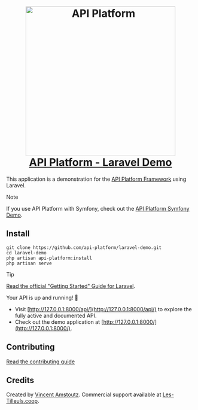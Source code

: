 <h1 align="center">
    <a href="https://api-platform.com">
        <img width="400" height="400" src="https://api-platform.com/images/zeus.svg" alt="API Platform">
        <br />API Platform - Laravel Demo
    </a>
</h1>

This application is a demonstration for the [API Platform Framework](https://api-platform.com/) using Laravel.

> [!NOTE]
> If you use API Platform with Symfony, check out the [API Platform Symfony Demo](https://github.com/api-platform/demo).

[//]: # (TODO: Try it online at <https://demo.api-platform.com>.)

[//]: # (TODO: add CI badges)

## Install

```console
git clone https://github.com/api-platform/laravel-demo.git
cd laravel-demo
php artisan api-platform:install
php artisan serve
```

> [!TIP]
> [Read the official "Getting Started" Guide for Laravel](https://api-platform.com/docs/laravel/).

Your API is up and running! 🎉

- Visit [http://127.0.0.1:8000/api/](http://127.0.0.1:8000/api/) to explore the fully active and documented API.
- Check out the demo application at [http://127.0.0.1:8000/](http://127.0.0.1:8000/).

[//]: # (TODO: ## What Can I Find In This Demo?)

[//]: # ()
[//]: # (This demo application contains several things you may be interested:)

[//]: # ()
[//]: # (| Feature                                                                                                                                                                                               | Usage                                                                                                                                                                                 |)

[//]: # (|-------------------------------------------------------------------------------------------------------------------------------------------------------------------------------------------------------|---------------------------------------------------------------------------------------------------------------------------------------------------------------------------------------|)

[//]: # (| [Bringing your Own Model]&#40;https://api-platform.com/docs/distribution/#bringing-your-own-model&#41;                                                                                                        | [Search usage]&#40;https://github.com/search?q=repo%3Aapi-platform%2Fdemo+path%3Aapi%2Fsrc+%22%23%5BApiResource%22&type=code&#41;                                                             |)

[//]: # (| [Model Scaffolding]&#40;https://api-platform.com/docs/schema-generator/getting-started/#model-scaffolding&#41;                                                                                                | [Search usage]&#40;https://github.com/search?q=repo%3Aapi-platform%2Fdemo+path%3Aapi%2Fsrc+%22%23%5BApiProperty%28types%3A%22&type=code&#41;                                                  |)

[//]: # (| [Plugging the Persistence System]&#40;https://api-platform.com/docs/distribution/#plugging-the-persistence-system&#41;                                                                                        | [Search usage]&#40;https://github.com/search?q=repo%3Aapi-platform%2Fdemo+path%3Aapi%2Fsrc+%22%23%5BORM%22&type=code&#41;                                                                     |)

[//]: # (| [Exposing Enums with API Platform]&#40;https://les-tilleuls.coop/blog/exposez-vos-enums-avec-api-platform&#41;                                                                                                | [Search usage]&#40;api/src/Enum&#41;                                                                                                                                                          |)

[//]: # (| [Validating Data]&#40;https://api-platform.com/docs/distribution/#validating-data&#41;                                                                                                                        | [Search usage]&#40;https://github.com/search?q=repo%3Aapi-platform%2Fdemo+path%3Aapi%2Fsrc+%22%23%5BAssert%22&type=code&#41;                                                                  |)

[//]: # (| [Configuring Operations]&#40;https://api-platform.com/docs/core/operations/&#41;                                                                                                                              | [Search usage]&#40;https://github.com/search?q=repo%3Aapi-platform%2Fdemo+path%3Aapi%2Fsrc+%22operations%3A%22&type=code&#41;                                                                 |)

[//]: # (| [Defining Which Operation to Use to Generate the IRI]&#40;https://api-platform.com/docs/core/operations/#defining-which-operation-to-use-to-generate-the-iri&#41;                                             | [Search usage]&#40;https://github.com/search?q=repo%3Aapi-platform%2Fdemo+path%3Aapi%2Fsrc+%22itemUriTemplate%3A%22&type=code&#41;                                                            |)

[//]: # (| [Subresources]&#40;https://api-platform.com/docs/core/subresources/&#41;                                                                                                                                      | [Search usage]&#40;https://github.com/search?q=repo%3Aapi-platform%2Fdemo+path%3Aapi%2Fsrc%2FEntity+%22uriTemplate%3A+%27%2Fbooks%2F%7BbookId%7D%2Freviews%7B._format%7D%27%22&type=code&#41; |)

[//]: # (| [Doctrine ORM Filters]&#40;https://api-platform.com/docs/core/filters/&#41;                                                                                                                                   | [Search usage]&#40;https://github.com/search?q=repo%3Aapi-platform%2Fdemo+path%3Aapi%2Fsrc+%22%23%5BApiFilter%22&type=code&#41;                                                               |)

[//]: # (| [Creating Custom Doctrine ORM Filters]&#40;https://api-platform.com/docs/core/filters/#creating-custom-doctrine-orm-filters&#41;                                                                              | [Search usage]&#40;https://github.com/search?q=repo%3Aapi-platform%2Fdemo+path%3Aapi+%22NameFilter%22+OR+%22app.filter.user.admin.name%22&type=code&#41;                                      |)

[//]: # (| [Overriding Default Order]&#40;https://api-platform.com/docs/core/default-order/&#41;                                                                                                                         | [Search usage]&#40;https://github.com/search?q=repo%3Aapi-platform%2Fdemo+path%3Aapi%2Fsrc+%22order%3A%22&type=code&#41;                                                                      |)

[//]: # (| [Changing the Number of Items per Page Client-side For a Specific Resource]&#40;https://api-platform.com/docs/core/pagination/#changing-the-number-of-items-per-page-client-side-for-a-specific-resource&#41; | [Search usage]&#40;https://github.com/search?q=repo%3Aapi-platform%2Fdemo+path%3Aapi%2Fsrc+%22paginationClientItemsPerPage%22&type=code&#41;                                                  |)

[//]: # (| [Advanced serialization]&#40;https://api-platform.com/docs/core/serialization/&#41;                                                                                                                           | [Search usage]&#40;https://github.com/search?q=repo%3Aapi-platform%2Fdemo+path%3Aapi%2Fsrc+%22%23%5BGroups%22&type=code&#41;                                                                  |)

[//]: # (| [User Support]&#40;https://api-platform.com/docs/core/user/&#41;                                                                                                                                              | [Search usage]&#40;api/src/Entity/User.php&#41;                                                                                                                                               |)

[//]: # (| [Custom Doctrine ORM Extension]&#40;https://api-platform.com/docs/core/extensions/&#41;                                                                                                                       | [Search usage]&#40;api/src/Doctrine/Orm/Extension&#41;                                                                                                                                        |)

[//]: # (| [Custom State Processor]&#40;https://api-platform.com/docs/core/state-processors/&#41;                                                                                                                        | [Search usage]&#40;api/src/State/Processor&#41;                                                                                                                                               |)

[//]: # (| [Creating Async APIs using the Mercure Protocol]&#40;https://api-platform.com/docs/core/mercure/&#41;                                                                                                         | [Search usage]&#40;https://github.com/search?q=repo%3Aapi-platform%2Fdemo+path%3Aapi%2Fsrc%2FEntity+%22mercure%3A%22&type=code&#41;                                                           |)

[//]: # (| [Advanced Authentication and Authorization Rules]&#40;https://api-platform.com/docs/core/security/&#41;                                                                                                       | [Search usage]&#40;https://github.com/search?q=repo%3Aapi-platform%2Fdemo+path%3Aapi%2Fsrc%2FEntity+%22security%3A%22+OR+%22securityPostDenormalize%3A%22&type=code&#41;                      |)

[//]: # (| [API Testing]&#40;https://api-platform.com/docs/core/testing/&#41;                                                                                                                                            | [Search usage]&#40;api/tests&#41;                                                                                                                                                             |)

[//]: # (| [The Admin]&#40;https://api-platform.com/docs/distribution/#the-admin&#41;                                                                                                                                    | [Search usage]&#40;pwa/pages/admin&#41;                                                                                                                                                       |)

[//]: # (| [A Next.js Web App]&#40;https://api-platform.com/docs/distribution/#a-nextjs-web-app&#41;                                                                                                                     | [Search usage]&#40;pwa&#41;                                                                                                                                                                   |)

[//]: # (| [Deploying to a Kubernetes Cluster]&#40;https://api-platform.com/docs/deployment/kubernetes&#41;                                                                                                              | [Search usage]&#40;helm/api-platform&#41;                                                                                                                                                     |)

## Contributing

[Read the contributing guide](.github/CONTRIBUTING.md)

## Credits

Created by [Vincent Amstoutz](https://github.com/vinceAmstoutz). Commercial support available
at [Les-Tilleuls.coop](https://les-tilleuls.coop/).

